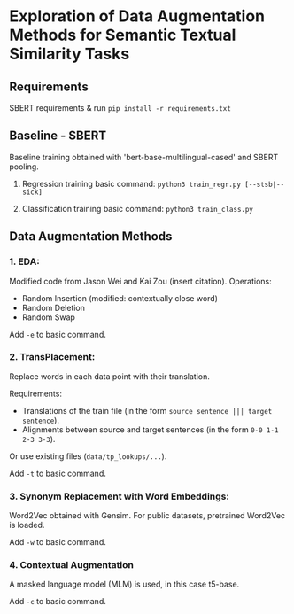 # Exploration of Data Augmentation Methods for Semantic Textual Similarity Tasks

## Requirements

SBERT requirements & run `pip install -r requirements.txt`

## Baseline - SBERT

Baseline training obtained with 'bert-base-multilingual-cased' and SBERT pooling.

1. Regression training basic command:
`python3 train_regr.py [--stsb|--sick]`

2. Classification training basic command:
`python3 train_class.py`

## Data Augmentation Methods

### 1. EDA:
Modified code from Jason Wei and Kai Zou (insert citation).
Operations:
- Random Insertion (modified: contextually close word)
- Random Deletion
- Random Swap

Add `-e` to basic command.


### 2. TransPlacement:
Replace words in each data point with their translation.

Requirements:
- Translations of the train file (in the form `source sentence ||| target sentence`).
- Alignments between source and target sentences (in the form `0-0 1-1 2-3 3-3`).

Or use existing files (`data/tp_lookups/...`).

Add `-t` to basic command.


### 3. Synonym Replacement with Word Embeddings:

Word2Vec obtained with Gensim. For public datasets, pretrained Word2Vec is loaded.

Add `-w` to basic command.


### 4. Contextual Augmentation

A masked language model (MLM) is used, in this case t5-base.

Add `-c` to basic command.
